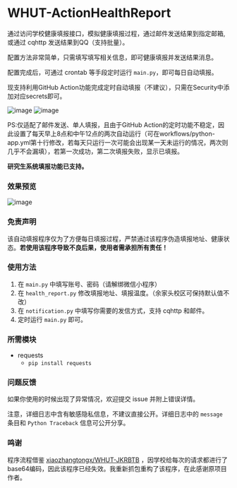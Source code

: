 # WHUT-ActionHealthReport

通过访问学校健康填报接口，模拟健康填报过程，通过邮件发送结果到指定邮箱,或通过 cqhttp 发送结果到QQ（支持批量）。

配置方法非常简单，只需填写填写相关信息，即可健康填报并发送结果消息。

配置完成后，可通过 crontab 等手段定时运行 `main.py`，即可每日自动填报。

现支持利用GitHub Action功能完成定时自动填报（不建议），只需在Security中添加对应secrets即可。

![image](https://user-images.githubusercontent.com/109326501/197983479-7e175420-e69d-49cf-a7ea-670d6f460937.png)
![image](https://user-images.githubusercontent.com/109326501/197984059-f7d7f460-3d83-42ca-b017-5180433e0ee3.png)

PS:仅适配了邮件发送、单人填报，且由于GitHub Action的定时功能不稳定，因此设置了每天早上8点和中午12点的两次自动运行（可在workflows/python-app.yml第十行修改，若每天只运行一次可能会出现某一天未运行的情况，两次则几乎不会漏填），若第一次成功，第二次填报失败，显示已填报。

**研究生系统填报功能已支持。**

### 效果预览

![image](https://user-images.githubusercontent.com/109326501/197984378-03e95d15-717b-4bd0-999c-83e27ddaac51.png)


### 免责声明

该自动填报程序仅为了方便每日填报过程，严禁通过该程序伪造填报地址、健康状态。**若使用该程序导致不良后果，使用者需承担所有责任！**

### 使用方法

1. 在 `main.py` 中填写账号、密码（请解绑微信小程序）
2. 在 `health_report.py` 修改填报地址、填报温度。（余家头校区可保持默认值不改）
3. 在 `notification.py` 中填写你需要的发信方式，支持 cqhttp 和邮件。
4. 定时运行 `main.py` 即可。

### 所需模块

- requests
    - `pip install requests`

### 问题反馈

如果你使用的时候出现了异常情况，欢迎提交 issue 并附上错误详情。

注意，详细日志中含有敏感隐私信息，不建议直接公开。详细日志中的 `message` 条目和 `Python Traceback` 信息可公开分享。

### 鸣谢

程序流程借鉴 [xiaozhangtongx/WHUT-JKRBTB](https://github.com/xiaozhangtongx/WHUT-JKRBTB)
，因学校给每次的请求都进行了base64编码，因此该程序已经失效。我重新抓包重构了该程序，在此感谢原项目作者。
